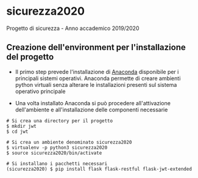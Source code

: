 # sicurezza2020
Progetto di sicurezza - Anno accademico 2019/2020

## Creazione dell'environment per l'installazione del progetto
- Il primo step prevede l'installazione di [Anaconda](https://www.anaconda.com/products/individual) disponibile per i principali sistemi operativi. Anaconda permette di creare ambienti python virtuali senza alterare le installazioni presenti sul sistema operativo principale

- Una volta installato Anaconda si può procedere all'attivazione dell'ambiente e all'installazione delle componenti necessarie
```
# Si crea una directory per il progetto
$ mkdir jwt
$ cd jwt

# Si crea un ambiente denominato sicurezza2020
$ virtualenv -p python3 sicurezza2020
$ source sicurezza2020/bin/activate

# Si installano i pacchetti necessari
(sicurezza2020) $ pip install flask flask-restful flask-jwt-extended
```
